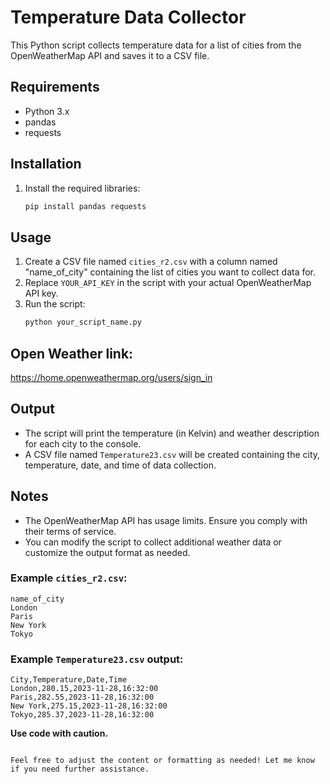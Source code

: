 
# Temperature Data Collector

This Python script collects temperature data for a list of cities from the OpenWeatherMap API and saves it to a CSV file.

## Requirements
- Python 3.x
- pandas
- requests

## Installation
1. Install the required libraries:
   ```bash
   pip install pandas requests
   ```

## Usage
1. Create a CSV file named `cities_r2.csv` with a column named "name_of_city" containing the list of cities you want to collect data for.
2. Replace `YOUR_API_KEY` in the script with your actual OpenWeatherMap API key.
3. Run the script:
   ```bash
   python your_script_name.py
   ```
## Open Weather link:
https://home.openweathermap.org/users/sign_in

## Output
- The script will print the temperature (in Kelvin) and weather description for each city to the console.
- A CSV file named `Temperature23.csv` will be created containing the city, temperature, date, and time of data collection.

## Notes
- The OpenWeatherMap API has usage limits. Ensure you comply with their terms of service.
- You can modify the script to collect additional weather data or customize the output format as needed.

### Example `cities_r2.csv`:
```
name_of_city
London
Paris
New York
Tokyo
```

### Example `Temperature23.csv` output:
```
City,Temperature,Date,Time
London,280.15,2023-11-28,16:32:00
Paris,282.55,2023-11-28,16:32:00
New York,275.15,2023-11-28,16:32:00
Tokyo,285.37,2023-11-28,16:32:00
```

**Use code with caution.**
```

Feel free to adjust the content or formatting as needed! Let me know if you need further assistance.
